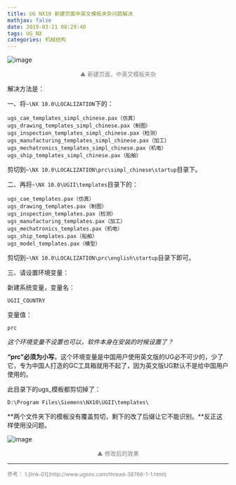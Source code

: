 ```yaml
---
title: UG NX10 新建页面中英文模板夹杂问题解决
mathjax: false
date: 2019-03-21 08:29:40
tags: UG_NX
categories: 机械结构
---
```

![image](http://image.huvjie.com/190321-01_img01.jpg)
<div style="font-size:13px;color:gray;text-align:center">▲ 新建页面，中英文模板夹杂</div>


<!--more-->

解决方法是：

一、将`~\NX 10.0\LOCALIZATION`下的：
```
ugs_cae_templates_simpl_chinese.pax（仿真）
ugs_drawing_templates_simpl_chinese.pax（制图）
ugs_inspection_templates_simpl_chinese.pax（检测）
ugs_manufacturing_templates_simpl_chinese.pax（加工）
ugs_mechatronics_templates_simpl_chinese.pax（机电）
ugs_ship_templates_simpl_chinese.pax（船舶）
```

剪切到`~\NX 10.0\LOCALIZATION\prc\simpl_chinese\startup`目录下。


二、再将`~\NX 10.0\UGII\templates`目录下的：
```
ugs_cae_templates.pax（仿真）
ugs_drawing_templates.pax（制图）
ugs_inspection_templates.pax（检测）
ugs_manufacturing_templates.pax（加工）
ugs_mechatronics_templates.pax（机电）
ugs_ship_templates.pax（船舶）
ugs_model_templates.pax（模型）
```

剪切到`~\NX 10.0\LOCALIZATION\prc\english\startup`目录下即可。


三、请设置环境变量：

新建系统变量，变量名：
```
UGII_COUNTRY
```

变量值：
```
prc
```

*这个环境变量不设置也可以，软件本身在安装的时候设置了？*

**“prc”必须为小写**。这个环境变量是中国用户使用英文版的UG必不可少的，少了它，专为中国人打造的GC工具箱就用不起了，因为英文版UG默认不是给中国用户使用的。


此目录下的ugs_模板都剪切掉了：
```
D:\Program Files\Siemens\NX10\UGII\templates\
```

**两个文件夹下的模板没有覆盖剪切，剩下的改了后缀让它不能识别。**反正这样使用没问题。

![image](http://image.huvjie.com/190321-01_img02.jpg)
<div style="font-size:13px;color:gray;text-align:center">▲ 修改后的效果</div>

<hr/>
<span style="color:gray;font-size:12px">
参考：
1.[link-01](http://www.ugsnx.com/thread-38766-1-1.html)
</span>
